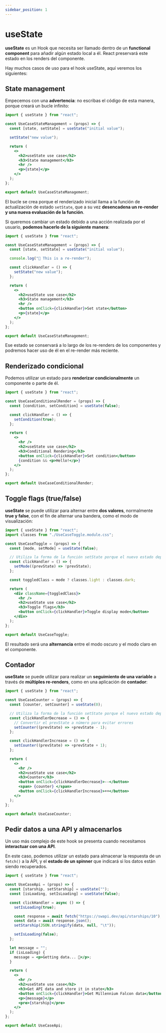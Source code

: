 ```yaml
---
sidebar_position: 1
---
```


# useState

**useState** es un Hook que necesita ser llamado dentro de un **functional component** para añadir algún estado local a él. React preservará este estado en los renders del componente.

Hay muchos casos de uso para el hook useState, aquí veremos los siguientes:

## State management

Empecemos con una **advertencia**: no escribas el código de esta manera, porque creará un bucle infinito:

```jsx {4,6}
import { useState } from "react";

const UseCaseStateManagement = (props) => {
  const [state, setState] = useState("initial value");

  setState("new value");

  return (
    <>
      <h2>useState use case</h2>
      <h3>State management</h3>
      <hr />
      <p>{state}</p>
    </>
  );
};

export default UseCaseStateManagement;
```

El bucle se crea porque el renderizado inicial llama a la función de actualización de estado `setState`, que a su vez **desencadena un re-render y una nueva evaluación de la función**.

Si queremos cambiar un estado debido a una acción realizada por el usuario, **podemos hacerlo de la siguiente manera**:

```jsx {4,8-10}
import { useState } from "react";

const UseCaseStateManagement = (props) => {
  const [state, setState] = useState("initial value");

  console.log("🔄 This is a re-render");

  const clickHandler = () => {
    setState("new value");
  };

  return (
    <>
      <h2>useState use case</h2>
      <h3>State management</h3>
      <hr />
      <button onClick={clickHandler}>Set state</button>
      <p>{state}</p>
    </>
  );
};

export default UseCaseStateManagement;
```

Ese estado se conservará a lo largo de los re-renders de los componentes y podremos hacer uso de él en el re-render más reciente.

## Renderizado condicional

Podemos utilizar un estado para **renderizar condicionalmente** un componente o parte de él.

```jsx {4,16}
import { useState } from "react";

const UseCaseConditionalRender = (props) => {
  const [condition, setCondition] = useState(false);

  const clickHandler = () => {
    setCondition(true);
  };

  return (
    <>
      <hr />
      <h2>useState use case</h2>
      <h3>Conditional Rendering</h3>
      <button onClick={clickHandler}>Set condition</button>
      {condition && <p>Hello!</p>}
    </>
  );
};

export default UseCaseConditionalRender;
```

## Toggle flags (true/false)

**useState** se puede utilizar para alternar entre **dos valores**, normalmente **true y false**, con el fin de alternar una bandera, como el modo de visualización:

```jsx {5,12}
import { useState } from "react";
import classes from "./UseCaseToggle.module.css";

const UseCaseToggle = (props) => {
  const [mode, setMode] = useState(false);

  // Utiliza la forma de la función setState porque el nuevo estado depende del anterior
  const clickHandler = () => {
    setMode((prevState) => !prevState);
  };

  const toggledClass = mode ? classes.light : classes.dark;

  return (
    <div className={toggledClass}>
      <hr />
      <h2>useState use case</h2>
      <h3>Toggle flags</h3>
      <button onClick={clickHandler}>Toggle display mode</button>
    </div>
  );
};

export default UseCaseToggle;
```

El resultado será una **alternancia** entre el modo oscuro y el modo claro en el componente.

## Contador

**useState** se puede utilizar para realizar un **seguimiento de una variable** a través de **múltiples re-renders**, como en una aplicación de **contador**:

```jsx {4,7-10,12-14}
import { useState } from "react";

const UseCaseCounter = (props) => {
  const [counter, setCounter] = useState(0);

  // Utiliza la forma de la función setState porque el nuevo estado depende del anterior
  const clickHandlerDecrease = () => {
    // Convertir el prevState a número para evitar errores
    setCounter((prevState) => +prevState - 1);
  };

  const clickHandlerIncrease = () => {
    setCounter((prevState) => +prevState + 1);
  };

  return (
    <>
      <hr />
      <h2>useState use case</h2>
      <h3>Counter</h3>
      <button onClick={clickHandlerDecrease}>--</button>
      <span> {counter} </span>
      <button onClick={clickHandlerIncrease}>++</button>
    </>
  );
};

export default UseCaseCounter;
```

## Pedir datos a una API y almacenarlos

Un uso más complejo de este hook se presenta cuando necesitamos **interactuar con una API**.

En este caso, podemos utilizar un estado para almacenar la respuesta de un `fetch()` a la API, y el **estado de un spinner** que indicará si los datos están siendo recuperados.

```jsx {7-15}
import { useState } from "react";

const UseCaseApi = (props) => {
  const [starship, setStarship] = useState("");
  const [isLoading, setIsLoading] = useState(false);

  const clickHandler = async () => {
    setIsLoading(true);

    const response = await fetch("https://swapi.dev/api/starships/10");
    const data = await response.json();
    setStarship(JSON.stringify(data, null, "\t"));

    setIsLoading(false);
  };

  let message = "";
  if (isLoading) {
    message = <p>Getting data... 🚀</p>;
  }

  return (
    <>
      <hr />
      <h2>useState use case</h2>
      <h3>Get API data and store it in state</h3>
      <button onClick={clickHandler}>Get Millennium Falcon data</button>
      <p>{message}</p>
      <pre>{starship}</pre>
    </>
  );
};

export default UseCaseApi;
```
